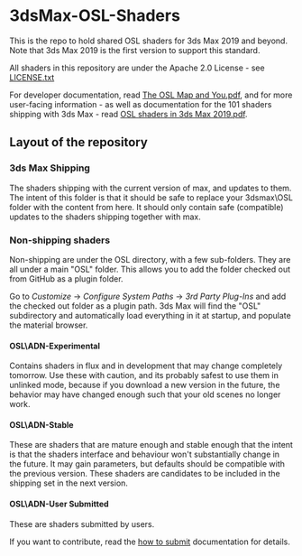 # 3dsMax-OSL-Shaders

This is the repo to hold shared OSL shaders for 3ds Max 2019 and beyond. 
Note that 3ds Max 2019 is the first version to support this standard.

All shaders in this repository are under the Apache 2.0 License - see [LICENSE.txt](LICENSE.txt)

For developer documentation, read [The OSL Map and You.pdf](The%20OSL%20Map%20and%20You%20V1.pdf), 
and for more user-facing information - as well as documentation for the 101 shaders shipping with 
3ds Max - read [OSL shaders in 3ds Max 2019.pdf](OSL%20shaders%20in%203ds%20Max%202019.pdf).

## Layout of the repository

### 3ds Max Shipping

The shaders shipping with the current version of max, and updates to them. 
The intent of this folder is that it should be safe to replace your 3dsmax\OSL 
folder with the content from here. It should only contain safe (compatible)
updates to the shaders shipping together with max.

### Non-shipping shaders

Non-shipping are under the OSL directory, with a few sub-folders. They are all
under a main "OSL" folder. This allows you to add the folder checked out from
GitHub as a plugin folder.

Go to *Customize* -> *Configure System Paths* -> *3rd Party Plug-Ins* and add 
the checked out folder as a plugin path. 3ds Max will find the "OSL" subdirectory
and automatically load everything in it at startup, and populate the material 
browser.

#### OSL\ADN-Experimental

Contains shaders in flux and in development that may change completely tomorrow. 
Use these with caution, and its probably safest to use them in unlinked mode, because
if you download a new version in the future, the behavior may have changed enough such
that your old scenes no longer work.

#### OSL\ADN-Stable

These are shaders that are mature enough and stable enough that the intent is that
the shaders interface and behaviour won't substantially change in the future. It may
gain parameters, but defaults should be compatible with the previous version. These 
shaders are candidates to be included in the shipping set in the next version.

#### OSL\ADN-User Submitted

These are shaders submitted by users. 

If you want to contribute, read the [how to submit](HOW-TO-SUBMIT.md) documentation for details.
